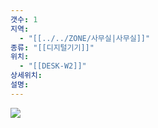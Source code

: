 ```yaml
---
갯수: 1
지역:
  - "[[../../ZONE/사무실|사무실]]"
종류: "[[디지털기기]]"
위치:
  - "[[DESK-W2]]"
상세위치: 
설명:
---
```


![](http://192.168.50.22/devices/250322_IMG_0068.jpg)
